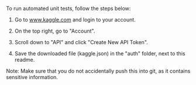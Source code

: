 To run automated unit tests, follow the steps below:

1. Go to www.kaggle.com and login to your account.

2. On the top right, go to "Account".

3. Scroll down to "API" and click "Create New API Token".

4. Save the downloaded file (kaggle.json) in the "auth" folder, next to this readme.

Note: Make sure that you do not accidentally push this into git, as it contains sensitive information.